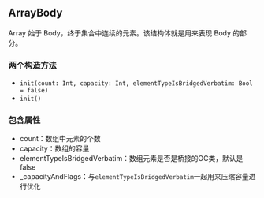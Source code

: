 ## ArrayBody

Array 始于 Body，终于集合中连续的元素。该结构体就是用来表现 Body 的部分。

### 两个构造方法
* `init(count: Int, capacity: Int, elementTypeIsBridgedVerbatim: Bool = false)`
* `init()`
### 包含属性
* count：数组中元素的个数
* capacity：数组的容量
* elementTypeIsBridgedVerbatim：数组元素是否是桥接的OC类，默认是false
* _capacityAndFlags：与`elementTypeIsBridgedVerbatim`一起用来压缩容量进行优化
